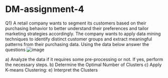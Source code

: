 # DM-assignment-4


Q1) A retail company wants to segment its customers based on their purchasing behavior to better
understand their preferences and tailor marketing strategies accordingly. The company wants to apply
data mining techniques to identify distinct customer groups and extract meaningful patterns from their
purchasing data. Using the data below answer the questions
![image](https://github.com/KholaShams/DM-assignment-4/assets/98176045/d0a0486e-a9e4-48e9-bee5-c34839a56207)

a) Analyze the data if it requires some pre-processing or not. If yes, perform the necessary steps.
b) Determine the Optimal Number of Clusters
c) Apply K-means Clustering:
e) Interpret the Clusters

